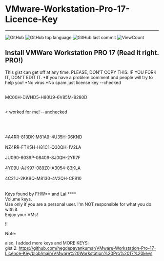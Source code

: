 # VMware-Workstation-Pro-17-Licence-Key
<hr>

![GitHub](https://img.shields.io/github/license/hegdepavankumar/VMware-Workstation-Pro-17-Licence-Key?style=flat)
![GitHub top language](https://img.shields.io/github/languages/top/hegdepavankumar/VMware-Workstation-Pro-17-Licence-Key?style=flat)
![GitHub last commit](https://img.shields.io/github/last-commit/hegdepavankumar/VMware-Workstation-Pro-17-Licence-Key?style=flat)
![ViewCount](https://views.whatilearened.today/views/github/hegdepavankumar/VMware-Workstation-Pro-17-Licence-Key.svg?cache=remove)


Install VMWare Workstation PRO 17 (Read it right. PRO!)
---
This gist can get off at any time.
PLEASE, DON'T COPY THIS. IF YOU FORK IT, DON'T EDIT IT.
*If you have a problem comment and people will try to help you!
*No virus
*No spam just license key
--checked <br>
<br>

MC60H-DWHD5-H80U9-6V85M-8280D 

<br>< worked for me!
--unchecked <br>
<br>
<br>

<br>
4A4RR-813DK-M81A9-4U35H-06KND <br>
<br>
NZ4RR-FTK5H-H81C1-Q30QH-1V2LA <br>
<br>
JU090-6039P-08409-8J0QH-2YR7F <br>
<br>
4Y09U-AJK97-089Z0-A3054-83KLA <br>
<br>
4C21U-2KK9Q-M8130-4V2QH-CF810 <br>
<br>
<br>
Keys found by FHW** and Lai **** <br>
Volume keys. <br>
Use only if you are a personal user. I'm NOT responsible for what you do with it. <br>
Enjoy your VMs!


!!<br>

Note:
<br>

also, I added more keys and MORE KEYS: <br> gist 2: https://github.com/hegdepavankumar/VMware-Workstation-Pro-17-Licence-Key/blob/main/VMware%20Workstation%20Pro%2017%20keys



